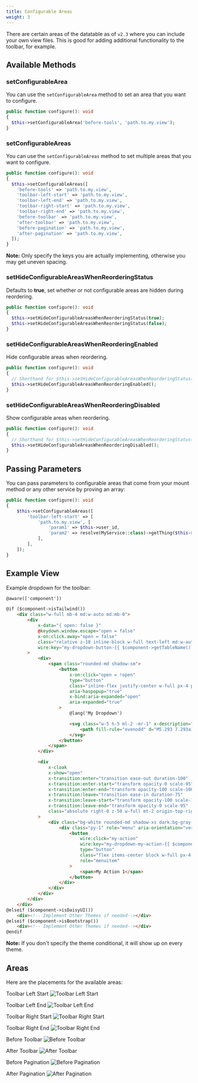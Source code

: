 ```yaml
---
title: Configurable Areas
weight: 3
---
```


There are certain areas of the datatable as of `v2.3` where you can include your own view files. This is good for adding additional functionality to the toolbar, for example.

## Available Methods

### setConfigurableArea

You can use the `setConfigurableArea` method to set an area that you want to configure.

```php
public function configure(): void
{
  $this->setConfigurableArea('before-tools', 'path.to.my.view');
}
```

### setConfigurableAreas

You can use the `setConfigurableAreas` method to set multiple areas that you want to configure.

```php
public function configure(): void
{
  $this->setConfigurableAreas([
    'before-tools' => 'path.to.my.view',
    'toolbar-left-start' => 'path.to.my.view',
    'toolbar-left-end' => 'path.to.my.view',
    'toolbar-right-start' => 'path.to.my.view',
    'toolbar-right-end' => 'path.to.my.view',
    'before-toolbar' => 'path.to.my.view',
    'after-toolbar' => 'path.to.my.view',
    'before-pagination' => 'path.to.my.view',
    'after-pagination' => 'path.to.my.view',
  ]);
}
```

**Note:** Only specify the keys you are actually implementing, otherwise you may get uneven spacing.

### setHideConfigurableAreasWhenReorderingStatus

Defaults to **true**, set whether or not configurable areas are hidden during reordering.

```php
public function configure(): void
{
  $this->setHideConfigurableAreasWhenReorderingStatus(true);
  $this->setHideConfigurableAreasWhenReorderingStatus(false);
}
```

### setHideConfigurableAreasWhenReorderingEnabled

Hide configurable areas when reordering.

```php
public function configure(): void
{
  // Shorthand for $this->setHideConfigurableAreasWhenReorderingStatus(true)
  $this->setHideConfigurableAreasWhenReorderingEnabled();
}
```

### setHideConfigurableAreasWhenReorderingDisabled

Show configurable areas when reordering.

```php
public function configure(): void
{
  // Shorthand for $this->setHideConfigurableAreasWhenReorderingStatus(false)
  $this->setHideConfigurableAreasWhenReorderingDisabled();
}
```

## Passing Parameters

You can pass parameters to configurable areas that come from your mount method or any other service by proving an array:

```php
public function configure(): void
{
    $this->setConfigurableAreas([
        'toolbar-left-start' => [
            'path.to.my.view', [
                'param1' => $this->user_id,
                'param2' => resolve(MyService::class)->getThing($this->user_id),
            ],
        ],
    ]);
}
```

## Example View

Example dropdown for the toolbar:

```html
@aware(['component'])

@if ($component->isTailwind())
    <div class="w-full mb-4 md:w-auto md:mb-0">
        <div
            x-data="{ open: false }"
            @keydown.window.escape="open = false"
            x-on:click.away="open = false"
            class="relative z-10 inline-block w-full text-left md:w-auto"
            wire:key="my-dropdown-button-{{ $component->getTableName() }}"
        >
            <div>
                <span class="rounded-md shadow-sm">
                    <button
                        x-on:click="open = !open"
                        type="button"
                        class="inline-flex justify-center w-full px-4 py-2 text-sm font-medium text-gray-700 bg-white border border-gray-300 rounded-md shadow-sm hover:bg-gray-50 focus:border-indigo-300 focus:ring focus:ring-indigo-200 focus:ring-opacity-50 dark:bg-gray-700 dark:text-white dark:border-gray-600 dark:hover:bg-gray-600"
                        aria-haspopup="true"
                        x-bind:aria-expanded="open"
                        aria-expanded="true"
                    >
                        @lang('My Dropdown')

                        <svg class="w-5 h-5 ml-2 -mr-1" x-description="Heroicon name: chevron-down" xmlns="http://www.w3.org/2000/svg" viewBox="0 0 20 20" fill="currentColor">
                            <path fill-rule="evenodd" d="M5.293 7.293a1 1 0 011.414 0L10 10.586l3.293-3.293a1 1 0 111.414 1.414l-4 4a1 1 0 01-1.414 0l-4-4a1 1 0 010-1.414z" clip-rule="evenodd"></path>
                        </svg>
                    </button>
                </span>
            </div>

            <div
                x-cloak
                x-show="open"
                x-transition:enter="transition ease-out duration-100"
                x-transition:enter-start="transform opacity-0 scale-95"
                x-transition:enter-end="transform opacity-100 scale-100"
                x-transition:leave="transition ease-in duration-75"
                x-transition:leave-start="transform opacity-100 scale-100"
                x-transition:leave-end="transform opacity-0 scale-95"
                class="absolute right-0 z-50 w-full mt-2 origin-top-right bg-white divide-y divide-gray-100 rounded-md shadow-lg md:w-48 ring-1 ring-black ring-opacity-5 focus:outline-none"
            >
                <div class="bg-white rounded-md shadow-xs dark:bg-gray-700 dark:text-white">
                    <div class="py-1" role="menu" aria-orientation="vertical">
                        <button
                            wire:click="my-action"
                            wire:key="my-dropdown-my-action-{{ $component->getTableName() }}"
                            type="button"
                            class="flex items-center block w-full px-4 py-2 space-x-2 text-sm leading-5 text-gray-700 hover:bg-gray-100 hover:text-gray-900 focus:outline-none focus:bg-gray-100 focus:text-gray-900 dark:text-white dark:hover:bg-gray-600"
                            role="menuitem"
                        >
                            <span>My Action 1</span>
                        </button>
                    </div>
                </div>
            </div>
        </div>
    </div>
@elseif ($component->isDaisyUI())
    <div><!-- Implement Other Themes if needed--></div>
@elseif ($component->isBootstrap())
    <div><!-- Implement Other Themes if needed--></div>
@endif
```

**Note:** If you don't specify the theme conditional, it will show up on every theme.

## Areas

Here are the placements for the available areas:

Toolbar Left Start
![Toolbar Left Start](https://imgur.com/eDQx67u.png)

Toolbar Left End
![Toolbar Left End](https://imgur.com/hmkfoyH.png)

Toolbar Right Start
![Toolbar Right Start](https://imgur.com/V99PQUv.png)

Toolbar Right End
![Toolbar Right End](https://imgur.com/rZgbeYO.png)

Before Toolbar
![Before Toolbar](https://imgur.com/KK9EiSM.png)

After Toolbar
![After Toolbar](https://imgur.com/VL0OGia.png)

Before Pagination
![Before Pagination](https://imgur.com/lVIGpDW.png)

After Pagination
![After Pagination](https://imgur.com/wJR2LEJ.png)
